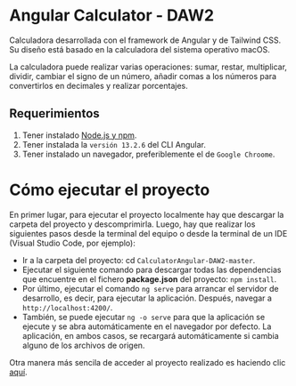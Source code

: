 # Angular Calculator - DAW2

Calculadora desarrollada con el framework de Angular y de Tailwind CSS. Su diseño está basado en la calculadora del sistema operativo macOS.

La calculadora puede realizar varias operaciones: sumar, restar, multiplicar, dividir, cambiar el signo de un número, añadir comas a los números para convertirlos en decimales y realizar porcentajes. 

## Requerimientos

1. Tener instalado [Node.js y npm](https://nodejs.org/es/).
2. Tener instalada la `versión 13.2.6` del CLI Angular.
3. Tener instalado un navegador, preferiblemente el de `Google Chroome`.

# Cómo ejecutar el proyecto
En primer lugar, para ejecutar el proyecto localmente hay que descargar la carpeta del proyecto y descomprimirla. Luego, hay que realizar los siguientes pasos desde la terminal del equipo o desde la terminal de un IDE (Visual Studio Code, por ejemplo):

* Ir a la carpeta del proyecto: cd `CalculatorAngular-DAW2-master`.
* Ejecutar el siguiente comando para descargar todas las dependencias que encuentre en el fichero **package.json** del proyecto: `npm install`.
* Por último, ejecutar el comando `ng serve` para arrancar el servidor de desarrollo, es decir, para ejecutar la aplicación. Después, navegar a `http://localhost:4200/`.
* También, se puede ejecutar `ng -o serve` para que la aplicación se ejecute y se abra automáticamente en el navegador por defecto. La aplicación, en ambos casos, se recargará automáticamente si cambia alguno de los archivos de origen.

Otra manera más sencila de acceder al proyecto realizado es haciendo clic [aquí](https://angular-calculatormac.netlify.app/).
